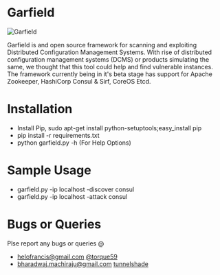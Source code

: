 # Garfield

![Garfield](http://www.threemoviebuffs.com/static/images/movieposters/garfield.jpg)

Garfield is and open source framework for scanning and exploiting Distributed Configuration Management Systems.
With rise of distributed configuration management systems (DCMS) or products simulating the same, we thought that this tool could help and find vulnerable instances.
The framework currently being in it's beta stage has support for Apache Zookeeper, HashiCorp Consul & Sirf, CoreOS Etcd.


Installation
============================
- Install Pip, sudo apt-get install python-setuptools;easy_install pip
- pip install -r requirements.txt 
- python garfield.py -h (For Help Options)

Sample Usage
============================
- garfield.py -ip localhost -discover consul 
- garfield.py -ip localhost -attack consul


Bugs or Queries
============================
Plse report any bugs or queries @

  - helofrancis@gmail.com [@torque59](https://twitter.com/torque59)
  - bharadwaj.machiraju@gmail.com [tunnelshade](https://twitter.com/torque59)
